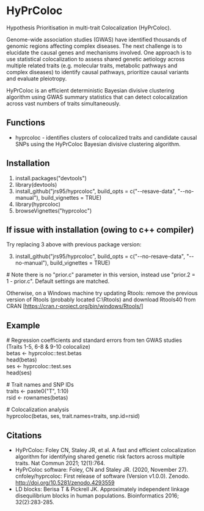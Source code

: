 # HyPrColoc
Hypothesis Prioritisation in multi-trait Colocalization (HyPrColoc).

Genome-wide association studies (GWAS) have identified thousands of genomic regions affecting complex diseases. The next challenge is to elucidate the causal genes and mechanisms involved. One approach is to use statistical colocalization to assess shared genetic aetiology across multiple related traits (e.g. molecular traits, metabolic pathways and complex diseases) to identify causal pathways, prioritize causal variants and evaluate pleiotropy.

HyPrColoc is an efficient deterministic Bayesian divisive clustering algorithm using GWAS summary statistics that can detect colocalization across vast numbers of traits simultaneously.

## Functions
* hyprcoloc - identifies clusters of colocalized traits and candidate causal SNPs using the HyPrColoc Bayesian divisive clustering algorithm.

## Installation
1. install.packages("devtools")
2. library(devtools)
3. install_github("jrs95/hyprcoloc", build_opts = c("--resave-data", "--no-manual"), build_vignettes = TRUE)
4. library(hyprcoloc)
5. browseVignettes("hyprcoloc")

## If issue with installation (owing to c++ compiler)
Try replacing 3 above with previous package version:

3. install_github("jrs95/hyprcoloc", build_opts = c("--no-resave-data", "--no-manual"), build_vignettes = TRUE)

\# Note there is no "prior.c" parameter in this version, instead use "prior.2 = 1 - prior.c". Default settings are matched.

Otherwise, on a Windows machine try updating Rtools: remove the previous version of Rtools (probably located C:\Rtools) and download Rtools40 from CRAN [https://cran.r-project.org/bin/windows/Rtools/]

## Example
\# Regression coefficients and standard errors from ten GWAS studies (Traits 1-5, 6-8 & 9-10 colocalize)  
betas <- hyprcoloc::test.betas  
head(betas)  
ses <- hyprcoloc::test.ses  
head(ses)  
  
\# Trait names and SNP IDs  
traits <- paste0("T", 1:10)  
rsid <- rownames(betas)  

\# Colocalization analysis  
hyprcoloc(betas, ses, trait.names=traits, snp.id=rsid)  

## Citations
* HyPrColoc: Foley CN, Staley JR, et al. A fast and efficient colocalization algorithm for identifying shared genetic risk factors across multiple traits. Nat Commun 2021; 12(1):764.
* HyPrColoc software: Foley, CN and Staley JR. (2020, November 27). cnfoley/hyprcoloc: First release of software (Version v1.0.0). Zenodo. http://doi.org/10.5281/zenodo.4293559
* LD blocks: Berisa T & Pickrell JK. Approximately independent linkage disequilibrium blocks in human populations. Bioinformatics 2016; 32(2):283-285.

